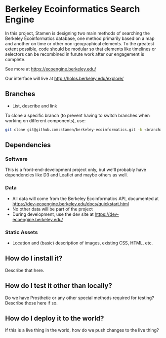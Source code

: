 # Berkeley Ecoinformatics Search Engine

In this project, Stamen is designing two main methods of searching the Berkeley Ecoinformatics database, one method primarily based on a map and another on time or other non-geographical elements. To the greatest extent possible, code should be modular so that elements like timelines or selectors can be recombined in furute work after our engagement is complete.

See more at https://ecoengine.berkeley.edu/

Our interface will live at http://holos.berkeley.edu/explore/


## Branches

* List, describe and link

To clone a specific branch (to prevent having to switch branches when working
on different components), use:

```bash
git clone git@github.com:stamen/berkeley-ecoinformatics.git -b <branch> repo-name-<branch>
```

## Dependencies

### Software

This is a front-end-development project only, but we'll probably have dependencies like D3 and Leaflet and maybe others as well.

### Data

* All data will come from the Berkeley Ecoinformatics API, documented at https://dev-ecoengine.berkeley.edu/docs/quickstart.html
* No other data will be part of the project
* During development, use the dev site at https://dev-ecoengine.berkeley.edu/

### Static Assets

* Location and (basic) description of images, existing CSS, HTML, etc.

## How do I install it?

Describe that here.

## How do I test it other than locally?

Do we have Prosthetic or any other special methods required for testing? Describe those here if so.

## How do I deploy it to the world?

If this is a live thing in the world, how do we push changes to the live thing?
